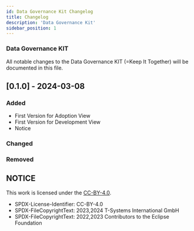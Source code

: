 ```yaml
---
id: Data Governance Kit Changelog
title: Changelog
description: 'Data Governance Kit'
sidebar_position: 1
---
```

<!--
 * Copyright (c) 2021,2023 T-Systems International GmbH
 * Copyright (c) 2021,2023 Contributors to the Eclipse Foundation
 *
 * See the NOTICE file(s) distributed with this work for additional
 * information regarding copyright ownership.
 *
 * This documentation and the accompanying materials are made available under the
 * terms of the Creative Commons Attribution 4.0 International License,  which is available at
 * https://creativecommons.org/licenses/by/4.0/legalcode.
 *
 * Unless required by applicable law or agreed to in writing, software
 * distributed under the License is distributed on an "AS IS" BASIS, WITHOUT
 * WARRANTIES OR CONDITIONS OF ANY KIND, either express or implied. See the
 * License for the specific language governing permissions and limitations
 * under the License.
 *
 * SPDX-License-Identifier: CC-BY-4.0
 ![DatGov Kit Banner](./resources/DatGovKit-Icon.png)
-->

### Data Governance KIT

All notable changes to the Data Governance KIT (=Keep It Together) will be documented in this file.

## [0.1.0] - 2024-03-08

### Added

- First Version for Adoption View
- First Version for Development View
- Notice

### Changed

### Removed

## NOTICE

This work is licensed under the [CC-BY-4.0](https://creativecommons.org/licenses/by/4.0/legalcode).

- SPDX-License-Identifier: CC-BY-4.0
- SPDX-FileCopyrightText: 2023,2024 T-Systems International GmbH
- SPDX-FileCopyrightText: 2022,2023 Contributors to the Eclipse Foundation
